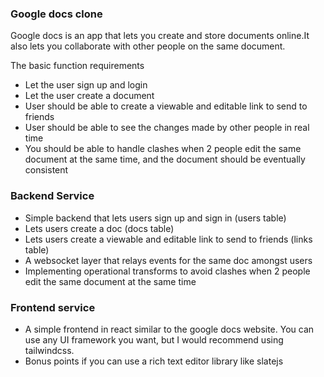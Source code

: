 
### Google docs clone
Google docs is an app that lets you create and store documents online.It also lets you collaborate with other people on the same document.

The basic function requirements
- Let the user sign up and login
- Let the user create a document
- User should be able to create a viewable and editable link to send to friends
- User should be able to see the changes made by other people in real time
- You should be able to handle clashes when 2 people edit the same document at the same time, and the document should be eventually consistent

### Backend Service 
- Simple backend that lets users sign up and sign in (users table)
- Lets users create a doc (docs table)
- Lets users create a viewable and editable link to send to friends (links table)
- A websocket layer that relays events for the same doc amongst users
- Implementing operational transforms to avoid clashes when 2 people edit the same document at the same time

### Frontend service
- A simple frontend in react similar to the google docs website. You can use any UI framework you want, but I would recommend using tailwindcss.
- Bonus points if you can use a rich text editor library like slatejs
